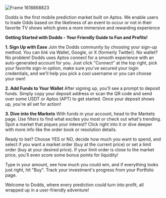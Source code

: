 

![Frame 1618868823](https://github.com/user-attachments/assets/556bdc79-9c32-4bb3-ae05-fc65d3b02fd4)
  
Dodds is the first mobile prediction market built on Aptos. We enable users to trade Odds based on the likeliness of an event to occur or not in their favorite TV shows which gives a more immersive and rewarding experience

**Getting Started with Dodds - Your Friendly Guide to Fun and Profits!**

**1. Sign Up with Ease**
Join the Dodds community by choosing your sign-up method. You can link via Wallet, Google, or X (formerly Twitter). No wallet? No problem! Dodds uses Aptos  connect for a smooth experience with an auto-generated account for you. Just click "Connect" at the top right, pick your favorite sign-in option, make sure you've secured your login credentials, and we'll help you pick a cool username or you can choose your own!

**2. Add Funds to Your Wallet**
After signing up, you'll see a prompt to deposit funds. Simply copy your deposit address or scan the QR code and send over some USDT or Aptos (APT) to get started. Once your deposit shows up, you're all set for action!

**3. Dive into the Markets**
With funds in your account, head to the Markets page. Use filters to find what excites you most or check out what's trending. Spot a market that piques your interest? Click right into it or dive deeper with more info like the order book or resolution details. 

Ready to bet? Choose YES or NO, decide how much you want to spend, and select if you want a market order (buy at the current price) or set a limit order (buy at your desired price). If your limit order is close to the market price, you'll even score some bonus points for liquidity!

Type in your amount, see how much you could win, and if everything looks just right, hit "Buy". Track your investment's progress from your Portfolio page.

Welcome to Dodds, where every prediction could turn into profit, all wrapped up in a user-friendly adventure!
